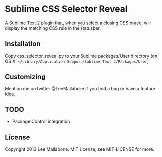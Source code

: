 Sublime CSS Selector Reveal
===========================

A Sublime Text 2 plugin that, when you select a closing CSS brace, will display the matching CSS rule in the statusbar.

Installation
------------

Copy css_selector_reveal.py to your Sublime packages/User directory (on OS X: `~/Library/Application Support/Sublime Text 2/Packages/User`)

Customizing
-----------

Mention me on twitter @LeeMallabone if you find a bug or have a feature idea.

TODO
----
* Package Control integration

License
-------

Copyright 2013 Lee Mallabone.
MIT License, see MIT-LICENSE for more.
